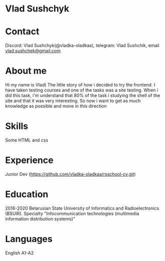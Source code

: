 # Vlad Sushchyk
# Contact
Discord: Vlad Sushchyk(@vladka-oladkaa), telegram: Vlad Sushchik, email vlad.sushchek@gmail.com
# About me
Hi my name is Vlad) The little story of how i decided to try the frontend. I have taken testing courses and one of the tasks was a site testing. When i did this task, i'm understand that 80% of the task i studying the shell of the site and that it was very interesting. So now i want to get as much knowledge as possible and move in this direction
# Skills
Some HTML and css
# Experience
Junior Dev (https://github.com/vladka-oladkaa/rsschool-cv.git)
# Education
2016-2020 Belarusian State University of Informatics and Radioelectronics (BSUIR). Specialty "Infocommunication technologies (multimedia information distribution systems)"
# Languages
English A1-A2
